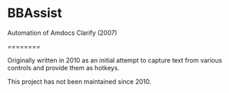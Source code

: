 BBAssist
========

Automation of Amdocs Clarify (2007)

========

Originally written in 2010 as an initial attempt to capture text from various controls and provide them as hotkeys.

This project has not been maintained since 2010.
